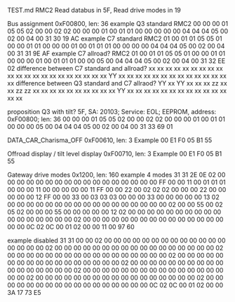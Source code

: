 TEST.md
RMC2
Read databus in 5F,
Read drive modes in 19




Bus assignment
0xF00800, len: 36
example Q3 standard RMC2
00 00 00 01 05 05 02 00 00 02 02 00 00 00 01 00 01 01 00 00 00 00 00 04 04 04 05 00 02 00 04 00 31 30 19 AC
example C7 standard RMC2
01 00 01 01 05 05 01 00 00 01 01 00 00 00 01 00 01 01 01 00 00 00 00 04 04 04 05 00 02 00 04 00 31 31 9E AF
example C7 allroad? RMC2
01 00 01 01 05 05 01 00 00 01 01 00 00 00 01 00 01 01 01 00 00 05 00 04 04 04 05 00 02 00 04 00 31 32 EE 02
difference between C7 standard and allroad?
xx xx xx xx xx xx xx xx xx xx xx xx xx xx xx xx xx xx xx xx xx YY xx xx xx xx xx xx xx xx xx xx xx xx xx xx
difference between Q3 standard and C7 allraod?
YY xx YY xx xx xx zz xx xx zz zz xx xx xx xx xx xx xx xx xx xx YY xx xx xx xx xx xx xx xx xx xx xx xx xx xx


proposition Q3 with tilt?
5F, SA: 20103; Service: EOL;
EEPROM, address: 0xF00800; len: 36
00 00 00 01 05 05 02 00
00 02 02 00 00 00 01 00
01 01 00 00 00 05 00 04
04 04 05 00 02 00 04 00
31 33 69 01




DATA_CAR_Charisma_OFF
0xF00610, len: 3
Example
00 E1 F0
05 B1 55

Offroad display / tilt level display
0xF00710, len: 3
Example
00 E1 F0
05 B1 55


Gateway
drive modes
0x1200, len: 160
example 4 modes
31 31 2E 0E 02 00 00 00
00 00 00 00 00 00 00 00
00 00 00 00 00 00 FF 00
00 11 00 01 01 01 00 00
00 11 00 00 00 00 00 11
FF 00 00 22 00 02 02 02
00 00 00 22 00 00 00 00
00 12 FF 00 00 33 00 03
03 03 00 00 00 33 00 00
00 00 00 13 02 00 00 00
00 00 00 00 00 00 00 00
00 00 00 00 00 00 02 00
00 55 00 02 05 02 00 00
00 55 00 00 00 00 00 12
02 00 00 00 00 00 00 00
00 00 00 00 00 00 00 00
00 00 02 00 00 00 00 00
00 00 00 00 00 00 00 00
00 00 00 00 0C 02 0C 00
01 02 00 00 11 00 97 60

example disabled
31 31 00 00 02 00 00 00
00 00 00 00 00 00 00 00
00 00 00 00 00 00 02 00
00 00 00 00 00 00 00 00
00 00 00 00 00 00 00 00
02 00 00 00 00 00 00 00
00 00 00 00 00 00 00 00
00 00 02 00 00 00 00 00
00 00 00 00 00 00 00 00
00 00 00 00 02 00 00 00
00 00 00 00 00 00 00 00
00 00 00 00 00 00 02 00
00 00 00 00 00 00 00 00
00 00 00 00 00 00 00 00
02 00 00 00 00 00 00 00
00 00 00 00 00 00 00 00
00 00 02 00 00 00 00 00
00 00 00 00 00 00 00 00
00 00 00 00 0C 02 0C 00
01 02 00 00 3A 17 73 E5
